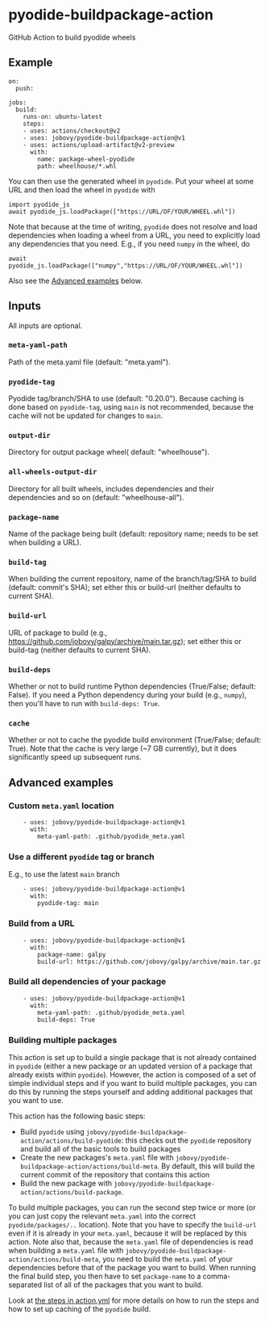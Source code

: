 # pyodide-buildpackage-action

GitHub Action to build pyodide wheels

## Example

```
on:
  push:

jobs:
  build:
    runs-on: ubuntu-latest
    steps:
    - uses: actions/checkout@v2
    - uses: jobovy/pyodide-buildpackage-action@v1
    - uses: actions/upload-artifact@v2-preview
      with:
        name: package-wheel-pyodide
        path: wheelhouse/*.whl
```

You can then use the generated wheel in `pyodide`. Put your wheel at some URL and then load the wheel in `pyodide` with
```
import pyodide_js
await pyodide_js.loadPackage(["https://URL/OF/YOUR/WHEEL.whl"])
```
Note that because at the time of writing, `pyodide` does not resolve and load dependencies when loading a wheel from a URL, you need to explicitly load any dependencies that you need. E.g., if you need `numpy` in the wheel, do
```
await pyodide_js.loadPackage(["numpy","https://URL/OF/YOUR/WHEEL.whl"])
```

Also see the [Advanced examples](#Advanced-examples) below.

## Inputs

All inputs are optional.

### `meta-yaml-path`
    
Path of the meta.yaml file (default: "meta.yaml").

### `pyodide-tag`

Pyodide tag/branch/SHA to use (default: "0.20.0"). Because caching is done based on `pyodide-tag`, using `main` is not recommended, because the cache will not be updated for changes to `main`. 

### `output-dir`

Directory for output package wheel( default: "wheelhouse").

### `all-wheels-output-dir`

Directory for all built wheels, includes dependencies and their dependencies and so on (default: "wheelhouse-all").

### `package-name`

Name of the package being built (default: repository name; needs to be set when building a URL).

### `build-tag`

When building the current repository, name of the branch/tag/SHA to build (default: commit's SHA); set either this or build-url (neither defaults to current SHA).

### `build-url`

URL of package to build (e.g., https://github.com/jobovy/galpy/archive/main.tar.gz); set either this or build-tag (neither defaults to current SHA).

### `build-deps`

Whether or not to build runtime Python dependencies (True/False; default: False). If you need a Python dependency during your build (e.g., `numpy`), then you'll have to run with `build-deps: True`.

### `cache`

Whether or not to cache the pyodide build environment (True/False; default: True). Note that the cache is very large (~7 GB currently), but it does significantly speed up subsequent runs.

## Advanced examples

### Custom ``meta.yaml`` location

```
    - uses: jobovy/pyodide-buildpackage-action@v1
      with:
        meta-yaml-path: .github/pyodide_meta.yaml
```

### Use a different ``pyodide`` tag or branch

E.g., to use the latest `main` branch

```
    - uses: jobovy/pyodide-buildpackage-action@v1
      with:
        pyodide-tag: main
```

### Build from a URL

```
    - uses: jobovy/pyodide-buildpackage-action@v1
      with:
        package-name: galpy
        build-url: https://github.com/jobovy/galpy/archive/main.tar.gz
```

### Build all dependencies of your package

```
    - uses: jobovy/pyodide-buildpackage-action@v1
      with:
        meta-yaml-path: .github/pyodide_meta.yaml
        build-deps: True
```

### Building multiple packages

This action is set up to build a single package that is not already contained in `pyodide` (either a new package or an updated version of a package that already exists within `pyodide`). However, the action is composed of a set of simple individual steps and if you want to build multiple packages, you can do this by running the steps yourself and adding additional packages that you want to use.

This action has the following basic steps:
- Build `pyodide` using `jobovy/pyodide-buildpackage-action/actions/build-pyodide`: this checks out the `pyodide` repository and build all of the basic tools to build packages
- Create the new packages's `meta.yaml` file with `jobovy/pyodide-buildpackage-action/actions/build-meta`. By default, this will build the current commit of the repository that contains this action
- Build the new package with `jobovy/pyodide-buildpackage-action/actions/build-package`.

To build multiple packages, you can run the second step twice or more (or you can just copy the relevant `meta.yaml` into the correct `pyodide/packages/..` location). Note that you have to specify the `build-url` even if it is already in your `meta.yaml`, because it will be replaced by this action. Note also that, because the `meta.yaml` file of dependencies is read when building a `meta.yaml` file with `jobovy/pyodide-buildpackage-action/actions/build-meta`, you need to build the `meta.yaml` of your dependencies before that of the package you want to build. When running the final build step, you then have to set `package-name` to a comma-separated list of all of the packages that you want to build.

Look at [the steps in action.yml](action.yml) for more details on how to run the steps and how to set up caching of the `pyodide` build.


